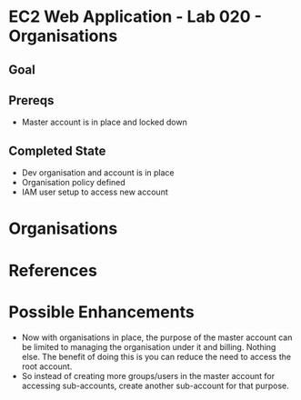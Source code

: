 # EC2 Web Application - Lab 020 - Organisations

## Goal


## Prereqs
* Master account is in place and locked down

## Completed State
* Dev organisation and account is in place
* Organisation policy defined
* IAM user setup to access new account

# Organisations


# References


# Possible Enhancements
* Now with organisations in place, the purpose of the master account can be limited to managing the organisation under it and billing. Nothing else. The benefit of doing this is you can reduce the need to access the root account.
* So instead of creating more groups/users in the master account for accessing sub-accounts, create another sub-account for that purpose.